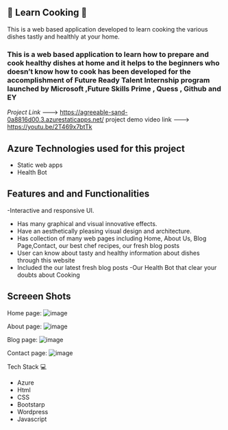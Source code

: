 ##  🌟 Learn Cooking 🌟

This is a web based application developed  to learn cooking the various dishes  tastly and healthly at your home.

### This is a web based   application to learn how to prepare and cook healthy dishes at home and it helps to the beginners who doesn’t  know how to cook  has been developed for the accomplishment of Future Ready Talent Internship program launched by Microsoft ,Future Skills Prime , Quess , Github and EY

*Project Link* --->  https://agreeable-sand-0a8816d00.3.azurestaticapps.net/    project demo video link ---> https://youtu.be/2T469x7btTk


## Azure Technologies used for this project

* Static web apps
* Health Bot

## Features and and Functionalities 

-Interactive and responsive UI.
- Has many graphical and visual innovative effects.
- Have an aesthetically pleasing visual design and architecture.
- Has collection of many web pages including Home, About Us, Blog Page,Contact, our best chef recipes, our fresh blog posts
- User can know about tasty and healthy information about dishes through this website
- Included the our latest fresh blog posts
-Our Health Bot that clear your doubts about Cooking


## Screeen Shots
Home page:
![image](https://github.com/Sampathkumar142/learnCooking/assets/101878489/8d02d5f0-cdf1-4016-852c-5d1c2bd36d32)

About page:
![image](https://github.com/Sampathkumar142/learnCooking/assets/101878489/c746d482-3fac-40e8-b3a0-f68ec2148caf)

Blog page:
![image](https://github.com/Sampathkumar142/learnCooking/assets/101878489/c63319d1-d8b3-48cc-8830-c00999e6af9b)

Contact page:
![image](https://github.com/Sampathkumar142/learnCooking/assets/101878489/454301be-96f0-4466-9398-e23e7bc9d14b)



Tech Stack 💻
* Azure 
* Html
* CSS
* Bootstarp
* Wordpress
* Javascript




